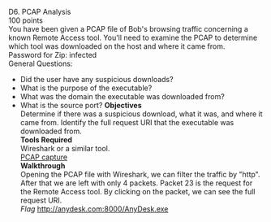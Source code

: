 D6. PCAP Analysis\
100 points\
You have been given a PCAP file of Bob's browsing traffic concerning a known Remote Access tool. You'll need to examine the PCAP to determine which tool was downloaded on the host and where it came from.\
Password for Zip: infected\
General Questions:
- Did the user have any suspicious downloads?
- What is the purpose of the executable?
- What was the domain the executable was downloaded from?
- What is the source port? 
**Objectives**\
Determine if there was a suspicious download, what it was, and where it came from. Identify the full request URI that the executable was downloaded from.\
**Tools Required**\
Wireshark or a similar tool.\
[PCAP capture](https://github.com/Tala1122/TargetCyberDefense2024/blob/main/D6.pcapng)\
**Walkthrough**\
Opening the PCAP file with Wireshark, we can filter the traffic by "http". After that we are left with only 4 packets. Packet 23 is the request for the Remote Access tool. By clicking on the packet, we can see the full request URI.\
*Flag* http://anydesk.com:8000/AnyDesk.exe

